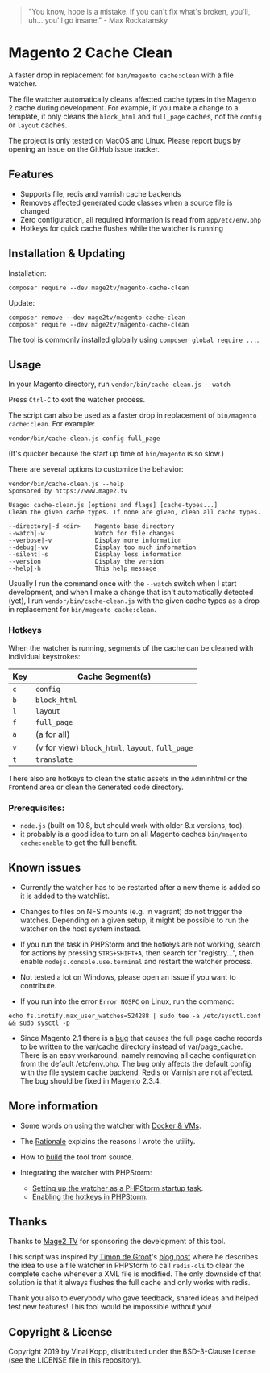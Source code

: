 > "You know, hope is a mistake. If you can't fix what's broken, you'll, uh... you'll go insane." - Max Rockatansky

# Magento 2 Cache Clean

A faster drop in replacement for `bin/magento cache:clean` with a file watcher.

The file watcher automatically cleans affected cache types in the Magento 2
cache during development.
For example, if you make a change to a template, it only cleans the
`block_html` and `full_page` caches, not the `config` or `layout` caches.

The project is only tested on MacOS and Linux.
Please report bugs by opening an issue on the GitHub issue tracker.


## Features

* Supports file, redis and varnish cache backends
* Removes affected generated code classes when a source file is changed
* Zero configuration, all required information is read from `app/etc/env.php`
* Hotkeys for quick cache flushes while the watcher is running

## Installation & Updating

Installation:

``` shell
composer require --dev mage2tv/magento-cache-clean
```

Update:

``` shell
composer remove --dev mage2tv/magento-cache-clean
composer require --dev mage2tv/magento-cache-clean
```

The tool is commonly installed globally using `composer global require ...`.


## Usage

In your Magento directory, run `vendor/bin/cache-clean.js --watch`

Press `Ctrl-C` to exit the watcher process.

The script can also be used as a faster drop in replacement of `bin/magento cache:clean`.
For example:

``` shell
vendor/bin/cache-clean.js config full_page
```
(It's quicker because the start up time of `bin/magento` is so slow.)

There are several options to customize the behavior:

```
vendor/bin/cache-clean.js --help
Sponsored by https://www.mage2.tv

Usage: cache-clean.js [options and flags] [cache-types...]
Clean the given cache types. If none are given, clean all cache types.

--directory|-d <dir>    Magento base directory
--watch|-w              Watch for file changes
--verbose|-v            Display more information
--debug|-vv             Display too much information
--silent|-s             Display less information
--version               Display the version
--help|-h               This help message
```

Usually I run the command once with the `--watch` switch when I start
development, and when I make a change that isn't automatically detected (yet),
I run `vendor/bin/cache-clean.js` with the given cache types as a drop in
replacement for `bin/magento cache:clean`.

### Hotkeys

When the watcher is running, segments of the cache can be cleaned with
individual keystrokes:

|Key|Cache Segment(s)|
|---|----------------|
|`c`| `config` |
|`b`| `block_html` |
|`l`| `layout` |
|`f`| `full_page` |
|`a`| (a for all) |
|`v`| (v for view) `block_html`, `layout`, `full_page` |
|`t`| `translate` |

There also are hotkeys to clean the static assets in the `A`dminhtml or
the `F`rontend area or clean the `G`enerated code directory.


### Prerequisites:

* `node.js` (built on 10.8, but should work with older 8.x versions, too).
* it probably is a good idea to turn on all Magento caches
  `bin/magento cache:enable` to get the full benefit.


## Known issues

* Currently the watcher has to be restarted after a new theme is added so it
  is added to the watchlist.

* Changes to files on NFS mounts (e.g. in vagrant) do not trigger the watches.
  Depending on a given setup, it might be possible to run the watcher on the
  host system instead.

* If you run the task in PHPStorm and the hotkeys are not working, search for
  actions by pressing `STRG+SHIFT+A`, then search for "registry...", then
  enable `nodejs.console.use.terminal` and restart the watcher process.

* Not tested a lot on Windows, please open an issue if you want to contribute.

* If you run into the error `Error NOSPC` on Linux, run the command:

``` shell
echo fs.inotify.max_user_watches=524288 | sudo tee -a /etc/sysctl.conf && sudo sysctl -p
```

* Since Magento 2.1 there is a [bug](https://github.com/magento/magento2/pull/24153) that causes the full page cache records to
  be written to the var/cache directory instead of var/page_cache.
  There is an easy workaround, namely removing all cache configuration from
  the default /etc/env.php. The bug only affects the default config with the
  file system cache backend. Redis or Varnish are not affected.
  The bug should be fixed in Magento 2.3.4.


## More information

* Some words on using the watcher with [Docker & VMs](https://github.com/mage2tv/magento-cache-clean/blob/master/doc/docker-and-vm.md).


* The [Rationale](https://github.com/mage2tv/magento-cache-clean/blob/master/doc/rationale.md) explains the reasons I wrote the utility.

* How to [build](https://github.com/mage2tv/magento-cache-clean/blob/master/doc/building.md) the tool from source.

* Integrating the watcher with PHPStorm:
  * [Setting up the watcher as a PHPStorm startup task](https://www.mage2.tv/content/fundamentals/magento-cli-tool/configuring-the-magento-cache-clean.js-utility-phpstorm-startup-task/).
  * [Enabling the hotkeys in PHPStorm](https://www.mage2.tv/content/fundamentals/magento-cli-tool/enabling-the-hotkeys-for-the-cache-clean.js-utility-in-phpstorm/).

## Thanks

Thanks to [Mage2 TV](https://www.mage2.tv/) for sponsoring the development of
this tool.

This script was inspired by [Timon de Groot](https://twitter.com/TimonGreat)'s
[blog post](https://blog.timpack.org/speed-up-magento-development) where he
describes the idea to use a file watcher in PHPStorm to call `redis-cli` to
clear the complete cache whenever a XML file is modified.
The only downside of that solution is that it always flushes the full cache and
only works with redis.

Thank you also to everybody who gave feedback, shared ideas and helped test new
features! This tool would be impossible without you!

## Copyright & License

Copyright 2019 by Vinai Kopp, distributed under the BSD-3-Clause license (see
the LICENSE file in this repository).
